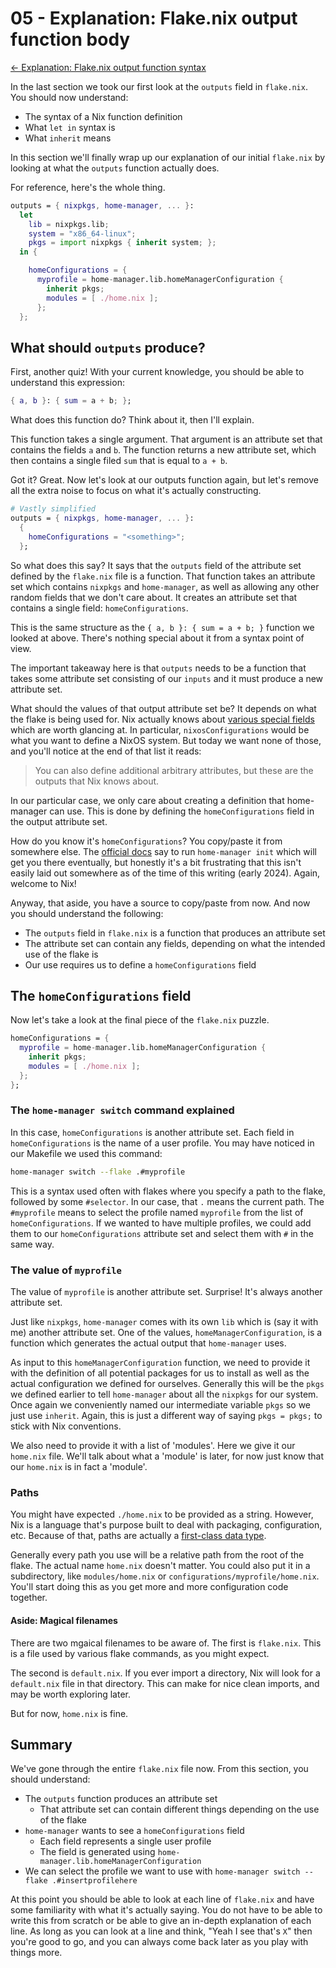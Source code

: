 # 05 - Explanation: Flake.nix output function body

[<- Explanation: Flake.nix output function syntax](04-explain-outputs-function.md)

In the last section we took our first look at the `outputs` field in
`flake.nix`. You should now understand:

- The syntax of a Nix function definition
- What `let in` syntax is
- What `inherit` means

In this section we'll finally wrap up our explanation of our initial
`flake.nix` by looking at what the `outputs` function actually does.

For reference, here's the whole thing.

```nix
outputs = { nixpkgs, home-manager, ... }:
  let
    lib = nixpkgs.lib;
    system = "x86_64-linux";
    pkgs = import nixpkgs { inherit system; };
  in {

    homeConfigurations = {
      myprofile = home-manager.lib.homeManagerConfiguration {
        inherit pkgs;
        modules = [ ./home.nix ];
      };
  };
```

## What should `outputs` produce?

First, another quiz! With your current knowledge, you should be able to
understand this expression:

```nix
{ a, b }: { sum = a + b; };
```

What does this function do? Think about it, then I'll explain.

This function takes a single argument. That argument is an attribute set that
contains the fields `a` and `b`. The function returns a new attribute set,
which then contains a single filed `sum` that is equal to `a + b`.

Got it? Great. Now let's look at our outputs function again, but let's remove
all the extra noise to focus on what it's actually constructing.

```nix
# Vastly simplified
outputs = { nixpkgs, home-manager, ... }:
  {
    homeConfigurations = "<something>";
  };
```

So what does this say? It says that the `outputs` field of the attribute set
defined by the `flake.nix` file is a function. That function takes an attribute
set which contains `nixpkgs` and `home-manager`, as well as allowing any other
random fields that we don't care about. It creates an attribute set that
contains a single field: `homeConfigurations`.

This is the same structure as the `{ a, b }: { sum = a + b; }` function we
looked at above. There's nothing special about it from a syntax point of view.

The important takeaway here is that `outputs` needs to be a function that takes
some attribute set consisting of our `inputs` and it must produce a new
attribute set.

What should the values of that output attribute set be? It depends on what the
flake is being used for. Nix actually knows about [various special fields](https://nixos.wiki/wiki/Flakes#Output_schema)
which are worth glancing at. In particular, `nixosConfigurations` would be what
you want to define a NixOS system. But today we want none of those, and you'll
notice at the end of that list it reads:

> You can also define additional arbitrary attributes, but these are the outputs that Nix knows about.

In our particular case, we only care about creating
a definition that home-manager can use. This is done by defining the
`homeConfigurations` field in the output attribute set.

How do you know it's `homeConfigurations`? You copy/paste it from somewhere
else. The [official docs](https://nix-community.github.io/home-manager/index.xhtml#sec-flakes-standalone)
say to run `home-manager init` which will get you there eventually, but honestly
it's a bit frustrating that this isn't easily laid out somewhere as of the time
of this writing (early 2024). Again, welcome to Nix!

Anyway, that aside, you have a source to copy/paste from now. And now you should
understand the following:

- The `outputs` field in `flake.nix` is a function that produces an attribute set
- The attribute set can contain any fields, depending on what the intended use of the flake is
- Our use requires us to define a `homeConfigurations` field

## The `homeConfigurations` field

Now let's take a look at the final piece of the `flake.nix` puzzle.

```nix
homeConfigurations = {
  myprofile = home-manager.lib.homeManagerConfiguration {
    inherit pkgs;
    modules = [ ./home.nix ];
  };
};
```

### The `home-manager switch` command explained

In this case, `homeConfigurations` is another attribute set. Each field in
`homeConfigurations` is the name of a user profile. You may have noticed in
our Makefile we used this command:

```bash
home-manager switch --flake .#myprofile
```

This is a syntax used often with flakes where you specify a path to the flake,
followed by some `#selector`. In our case, that `.` means the current path.
The `#myprofile` means to select the profile named `myprofile` from the list of
`homeConfigurations`. If we wanted to have multiple profiles, we could add them
to our `homeConfigurations` attribute set and select them with `#` in the same
way.

### The value of `myprofile`

The value of `myprofile` is another attribute set. Surprise! It's always
another attribute set.

Just like `nixpkgs`, `home-manager` comes with its own `lib` which is (say it
with me) another attribute set. One of the values, `homeManagerConfiguration`,
is a function which generates the actual output that `home-manager` uses.

As input to this `homeManagerConfiguration` function, we need to provide it with
the definition of all potential packages for us to install as well as the actual
configuration we defined for ourselves. Generally this will be the `pkgs` we
defined earlier to tell `home-manager` about all the `nixpkgs` for our system.
Once again we conveniently named our intermediate variable `pkgs` so we just
use `inherit`. Again, this is just a different way of saying `pkgs = pkgs;`
to stick with Nix conventions.

We also need to provide it with a list of 'modules'. Here we give it our
`home.nix` file. We'll talk about what a 'module' is later, for now just know
that our `home.nix` is in fact a 'module'.

### Paths

You might have expected `./home.nix` to be provided as a string. However, Nix is
a language that's purpose built to deal with packaging, configuration, etc.
Because of that, paths are actually a [first-class data type](https://nixos.org/manual/nix/stable/language/values#type-path).

Generally every path you use will be a relative path from the root of the flake.
The actual name `home.nix` doesn't matter. You could also put it in a
subdirectory, like `modules/home.nix` or `configurations/myprofile/home.nix`.
You'll start doing this as you get more and more configuration code together.

#### Aside: Magical filenames

There are two mgaical filenames to be aware of. The first is `flake.nix`.
This is a file used by various flake commands, as you might expect.

The second is `default.nix`. If you ever import a directory, Nix will look for
a `default.nix` file in that directory. This can make for nice clean imports,
and may be worth exploring later.

But for now, `home.nix` is fine.

## Summary

We've gone through the entire `flake.nix` file now. From this section, you
should understand:

- The `outputs` function produces an attribute set
  - That attribute set can contain different things depending on the use of the flake
- `home-manager` wants to see a `homeConfigurations` field
  - Each field represents a single user profile
  - The field is generated using `home-manager.lib.homeManagerConfiguration`
- We can select the profile we want to use with `home-manager switch --flake .#insertprofilehere`

At this point you should be able to look at each line of `flake.nix` and have
some familiarity with what it's actually saying. You do not have to be able to
write this from scratch or be able to give an in-depth explanation of each line.
As long as you can look at a line and think, "Yeah I see that's `X`" then you're
good to go, and you can always come back later as you play with things more.
